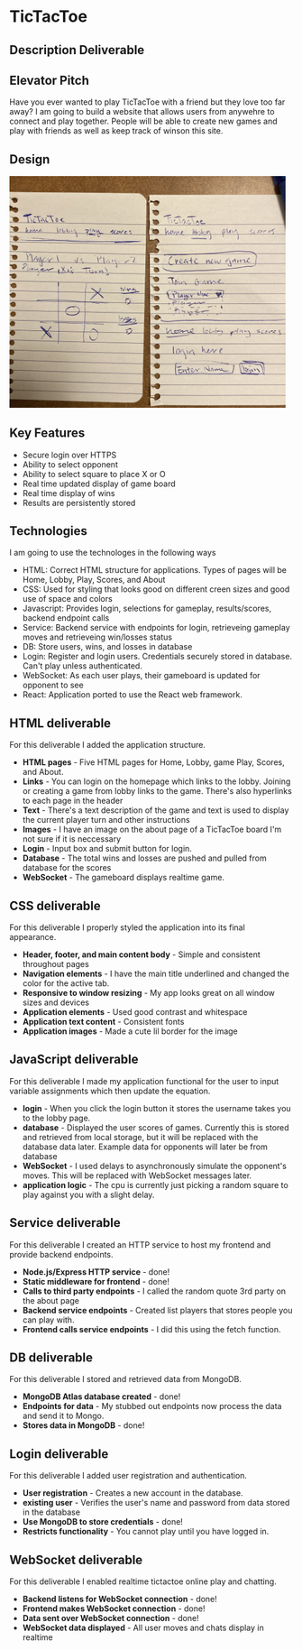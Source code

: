 # TicTacToe

## Description Deliverable

## Elevator Pitch

Have you ever wanted to play TicTacToe with a friend but they love too far away? I am going to build a website that allows users from anywehre to connect and play together. People will be able to create new games and play with friends as well as keep track of winson this site.  

## Design
<img width="490" alt="image" src="https://github.com/drearypill/startup/blob/main/tictactoestartupdeliverable.jpg">

## Key Features

- Secure login over HTTPS
- Ability to select opponent
- Ability to select square to place X or O
- Real time updated display of game board
- Real time display of wins 
- Results are persistently stored

## Technologies
I am going to use the technologes in the following ways

- HTML: Correct HTML structure for applications. Types of pages will be Home, Lobby, Play, Scores, and About
- CSS: Used for styling that looks good on different creen sizes and good use of space and colors
- Javascript: Provides login, selections for gameplay, results/scores, backend endpoint calls
- Service: Backend service with endpoints for login, retrieveing gameplay moves and retrieveing win/losses status
- DB: Store users, wins, and losses in database
- Login: Register and login users. Credentials securely stored in database. Can't play unless authenticated.
- WebSocket: As each user plays, their gameboard is updated for opponent to see
- React: Application ported to use the React web framework.


## HTML deliverable

For this deliverable I added the application structure.

- **HTML pages** - Five HTML pages for Home, Lobby, game Play, Scores, and About.
- **Links** - You can login on the homepage which links to the lobby. Joining or creating a game from lobby links to the game. There's also hyperlinks to each page in the header
- **Text** - There's a text description of the game and text is used to display the current player turn and other instructions
- **Images** - I have an image on the about page of a TicTacToe board I'm not sure if it is neccessary 
- **Login** - Input box and submit button for login.
- **Database** - The total wins and losses are pushed and pulled from database for the scores
- **WebSocket** - The gameboard displays realtime game.

## CSS deliverable

For this deliverable I properly styled the application into its final appearance.

- **Header, footer, and main content body** - Simple and consistent throughout pages
- **Navigation elements** - I have the main title underlined and changed the color for the active tab.
- **Responsive to window resizing** - My app looks great on all window sizes and devices
- **Application elements** - Used good contrast and whitespace
- **Application text content** - Consistent fonts
- **Application images** - Made a cute lil border for the image

## JavaScript deliverable

For this deliverable I made my application functional for the user to input variable assignments which then update the equation.

- **login** - When you click the login button it stores the username takes you to the lobby page.
- **database** - Displayed the user scores of games. Currently this is stored and retrieved from local storage, but it will be replaced with the database data later. Example data for opponents will later be from database
- **WebSocket** - I used delays to asynchronously simulate the opponent's moves. This will be replaced with WebSocket messages later.
- **application logic** - The cpu is currently just picking a random square to play against you with a slight delay.

## Service deliverable

For this deliverable I created an HTTP service to host my frontend and provide backend endpoints.

- **Node.js/Express HTTP service** - done!
- **Static middleware for frontend** - done!
- **Calls to third party endpoints** - I called the random quote 3rd party on the about page
- **Backend service endpoints** - Created list players that stores people you can play with.
- **Frontend calls service endpoints** - I did this using the fetch function.

## DB deliverable

For this deliverable I stored and retrieved data from MongoDB.

- **MongoDB Atlas database created** - done!
- **Endpoints for data** - My stubbed out endpoints now process the data and send it to Mongo.
- **Stores data in MongoDB** - done!

## Login deliverable

For this deliverable I added user registration and authentication.

- **User registration** - Creates a new account in the database.
- **existing user** - Verifies the user's name and password from data stored in the database
- **Use MongoDB to store credentials** - done!
- **Restricts functionality** - You cannot play until you have logged in.

## WebSocket deliverable

For this deliverable I enabled realtime tictactoe online play and chatting.

- **Backend listens for WebSocket connection** - done!
- **Frontend makes WebSocket connection** - done!
- **Data sent over WebSocket connection** - done!
- **WebSocket data displayed** - All user moves and chats display in realtime
